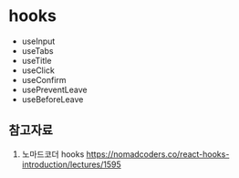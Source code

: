 # hooks

- useInput
- useTabs
- useTitle
- useClick
- useConfirm
- usePreventLeave
- useBeforeLeave

## 참고자료

1. 노마드코더 hooks
   https://nomadcoders.co/react-hooks-introduction/lectures/1595
